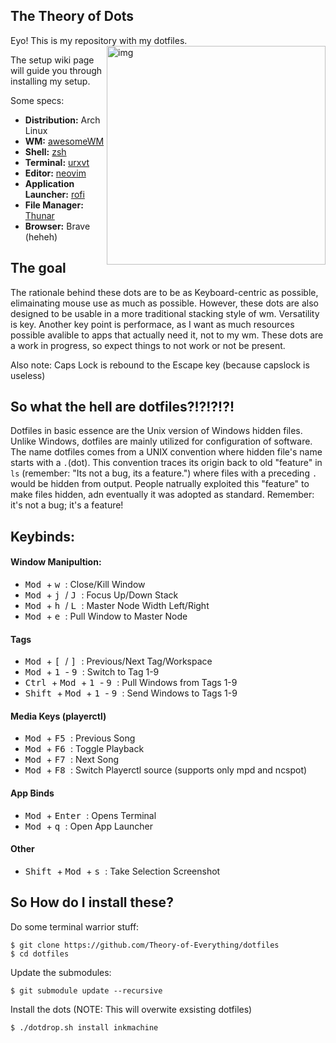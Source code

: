 ## The Theory of Dots
Eyo! This is my repository with my dotfiles.
<img src="https://raw.githubusercontent.com/Theory-of-Everything/imagehost/main/dotfiles/rice-sidebar.png" alt="img" align="right" width="350px">

The setup wiki page will guide you through installing my setup.

Some specs:

 - **Distribution:** Arch Linux
 - **WM:** [awesomeWM](https://github.com/awesomeWM/awesome/)
 - **Shell:** [zsh](https://wiki.archlinux.org/index.php/zsh)
 - **Terminal:** [urxvt](https://wiki.archlinux.org/index.php/rxvt-unicode)
 - **Editor:** [neovim](https://neovim.io)
 - **Application Launcher:** [rofi](https://github.com/davatorium/rofi/)
 - **File Manager:** [Thunar](https://wiki.archlinux.org/title/Thunar)
 - **Browser:** Brave (heheh)

## The goal

The rationale behind these dots are to be as Keyboard-centric as possible, elimainating mouse use as much as possible. However, these dots are also designed to be usable in a more traditional stacking style of wm. Versatility is key. Another key point is performace, as I want as much resources possible avalible to apps that actually need it, not to my wm.
These dots are a work in progress, so expect things to not work or not be present.

Also note: Caps Lock is rebound to the Escape key (because capslock is useless)

## So what the hell are dotfiles?!?!?!?!
Dotfiles in basic essence are the Unix version of Windows hidden files. Unlike Windows, dotfiles are mainly utilized for configuration of software. The name dotfiles comes from a UNIX convention where hidden file's name starts with a `.`(dot). This convention traces its origin back to old "feature" in `ls` (remember: "Its not a bug, its a feature.") where files with a preceding `.` would be hidden from output. People natrually exploited this "feature" to make files hidden, adn eventually it was adopted as standard. Remember: it's not a bug; it's a feature!

## Keybinds:
#### Window Manipultion:
- <kbd> Mod </kbd> + <kbd> w </kbd> : Close/Kill Window 
- <kbd> Mod </kbd> + <kbd> j </kbd> / <kbd> J </kbd> : Focus Up/Down Stack
- <kbd> Mod </kbd> + <kbd> h </kbd> / <kbd> L </kbd> : Master Node Width Left/Right
- <kbd> Mod </kbd> + <kbd> e </kbd> : Pull Window to Master Node 

#### Tags
- <kbd> Mod </kbd> + <kbd> [ </kbd> / <kbd> ] </kbd> : Previous/Next Tag/Workspace
- <kbd> Mod </kbd> + <kbd> 1 </kbd> - <kbd> 9 </kbd> : Switch to Tag 1-9
- <kbd> Ctrl </kbd> + <kbd> Mod </kbd> + <kbd> 1 </kbd> - <kbd> 9 </kbd> : Pull Windows from Tags 1-9
- <kbd> Shift </kbd> + <kbd> Mod </kbd> + <kbd> 1 </kbd> - <kbd> 9 </kbd> : Send Windows to Tags 1-9

#### Media Keys (playerctl)
- <kbd> Mod </kbd> + <kbd> F5 </kbd>: Previous Song
- <kbd> Mod </kbd> + <kbd> F6 </kbd>: Toggle Playback
- <kbd> Mod </kbd> + <kbd> F7 </kbd>: Next Song
- <kbd> Mod </kbd> + <kbd> F8 </kbd>: Switch Playerctl source (supports only mpd and ncspot)

#### App Binds
- <kbd> Mod </kbd> + <kbd> Enter </kbd> : Opens Terminal
- <kbd> Mod </kbd> + <kbd> q </kbd> : Open App Launcher

#### Other
- <kbd> Shift </kbd> + <kbd> Mod </kbd> + <kbd> s </kbd> : Take Selection Screenshot

## So How do I install these?
Do some terminal warrior stuff:
```
$ git clone https://github.com/Theory-of-Everything/dotfiles
$ cd dotfiles
```
Update the submodules:
```
$ git submodule update --recursive
```
Install the dots (NOTE: This will overwite exsisting dotfiles)
```
$ ./dotdrop.sh install inkmachine
```
